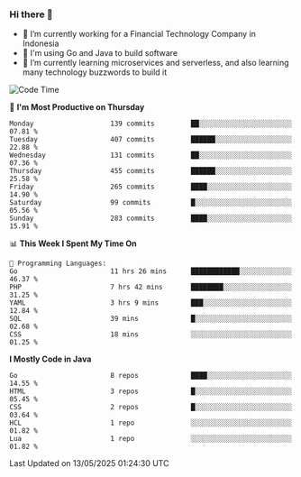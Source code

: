 ### Hi there 👋

<!--
**mazzama/mazzama** is a ✨ _special_ ✨ repository because its `README.md` (this file) appears on your GitHub profile.

Here are some ideas to get you started:

- 🔭 I’m currently working on ...
- 🌱 I’m currently learning ...
- 👯 I’m looking to collaborate on ...
- 🤔 I’m looking for help with ...
- 💬 Ask me about ...
- 📫 How to reach me: ...
- 😄 Pronouns: ...
- ⚡ Fun fact: ...
-->

- 🔭 I’m currently working for a Financial Technology Company in Indonesia
- :gun: I'm using Go and Java to build software
- 🌱 I’m currently learning microservices and serverless, and also learning many technology buzzwords to build it

<!--START_SECTION:waka-->
![Code Time](http://img.shields.io/badge/Code%20Time-3%2C908%20hrs%2039%20mins-blue)

📅 **I'm Most Productive on Thursday** 

```text
Monday                   139 commits         ██░░░░░░░░░░░░░░░░░░░░░░░   07.81 % 
Tuesday                  407 commits         ██████░░░░░░░░░░░░░░░░░░░   22.88 % 
Wednesday                131 commits         ██░░░░░░░░░░░░░░░░░░░░░░░   07.36 % 
Thursday                 455 commits         ██████░░░░░░░░░░░░░░░░░░░   25.58 % 
Friday                   265 commits         ████░░░░░░░░░░░░░░░░░░░░░   14.90 % 
Saturday                 99 commits          █░░░░░░░░░░░░░░░░░░░░░░░░   05.56 % 
Sunday                   283 commits         ████░░░░░░░░░░░░░░░░░░░░░   15.91 % 
```


📊 **This Week I Spent My Time On** 

```text
💬 Programming Languages: 
Go                       11 hrs 26 mins      ████████████░░░░░░░░░░░░░   46.37 % 
PHP                      7 hrs 42 mins       ████████░░░░░░░░░░░░░░░░░   31.25 % 
YAML                     3 hrs 9 mins        ███░░░░░░░░░░░░░░░░░░░░░░   12.84 % 
SQL                      39 mins             █░░░░░░░░░░░░░░░░░░░░░░░░   02.68 % 
CSS                      18 mins             ░░░░░░░░░░░░░░░░░░░░░░░░░   01.25 % 
```

**I Mostly Code in Java** 

```text
Go                       8 repos             ████░░░░░░░░░░░░░░░░░░░░░   14.55 % 
HTML                     3 repos             █░░░░░░░░░░░░░░░░░░░░░░░░   05.45 % 
CSS                      2 repos             █░░░░░░░░░░░░░░░░░░░░░░░░   03.64 % 
HCL                      1 repo              ░░░░░░░░░░░░░░░░░░░░░░░░░   01.82 % 
Lua                      1 repo              ░░░░░░░░░░░░░░░░░░░░░░░░░   01.82 % 
```




 Last Updated on 13/05/2025 01:24:30 UTC
<!--END_SECTION:waka-->
